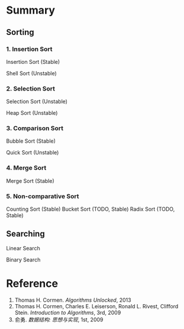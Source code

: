 ﻿Summary
===

## Sorting

### 1. Insertion Sort

Insertion Sort (Stable)

Shell Sort (Unstable)

### 2. Selection Sort

Selection Sort (Unstable)

Heap Sort (Unstable)

### 3. Comparison Sort 

Bubble Sort (Stable)

Quick Sort (Unstable)

### 4. Merge Sort

Merge Sort (Stable)

### 5. Non-comparative Sort

Counting Sort (Stable)
Bucket Sort (TODO, Stable)
Radix Sort (TODO, Stable)

## Searching

Linear Search

Binary Search

Reference
===
1. Thomas H. Cormen. *Algorithms Unlocked*, 2013
2. Thomas H. Cormen, Charles E. Leiserson, Ronald L. Rivest, Clifford Stein. *Introduction to Algorithms*, 3rd, 2009 
3. 俞勇. *数据结构: 思想与实现*, 1st, 2009